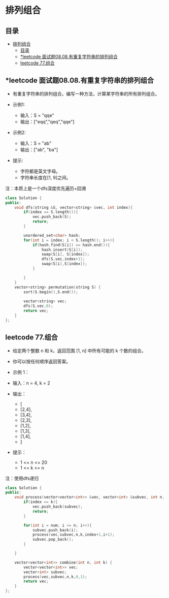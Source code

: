 # 排列组合

## 目录

- [排列组合](#排列组合)
  - [目录](#目录)
  - [\*leetcode 面试题08.08.有重复字符串的排列组合](#leetcode-面试题0808有重复字符串的排列组合)
  - [leetcode 77.组合](#leetcode-77组合)

## *leetcode 面试题08.08.有重复字符串的排列组合

- 有重复字符串的排列组合。编写一种方法，计算某字符串的所有排列组合。
- 示例1:
  - 输入：S = "qqe"
  - 输出：["eqq","qeq","qqe"]

- 示例2:
  - 输入：S = "ab"
  - 输出：["ab", "ba"]

- 提示:
  - 字符都是英文字母。
  - 字符串长度在[1, 9]之间。

注：本质上是一个dfs深度优先遍历+回溯

```cpp
class Solution {
public:
    void dfs(string &S, vector<string> &vec, int index){
        if(index == S.length()){
            vec.push_back(S);
            return;
        }

        unordered_set<char> hash;
        for(int i = index; i < S.length(); i++){
            if(hash.find(S[i]) == hash.end()){
                hash.insert(S[i]);
                swap(S[i], S[index]);
                dfs(S,vec,index+1);
                swap(S[i],S[index]);
            }

        }
    }
    vector<string> permutation(string S) {
        sort(S.begin(),S.end());
        
        vector<string> vec;
        dfs(S,vec,0);
        return vec;
    }
};
```

## leetcode 77.组合

- 给定两个整数 n 和 k，返回范围 [1, n] 中所有可能的 k 个数的组合。
- 你可以按任何顺序返回答案。

- 示例 1：

- 输入：n = 4, k = 2
- 输出：
  - [
  - [2,4],
  - [3,4],
  - [2,3],
  - [1,2],
  - [1,3],
  - [1,4],
  - ]
- 提示：
  - 1 <= n <= 20
  - 1 <= k <= n

注：使用dfs递归

```cpp
class Solution {
public:
    void process(vector<vector<int>> &vec, vector<int> &subvec, int n, int k, int index, int num){
        if(index == k){
            vec.push_back(subvec);
            return;
        }

        for(int i = num; i <= n; i++){
            subvec.push_back(i);
            process(vec,subvec,n,k,index+1,i+1);
            subvec.pop_back();
        }

    }

    vector<vector<int>> combine(int n, int k) {
        vector<vector<int>> vec;
        vector<int> subvec;
        process(vec,subvec,n,k,0,1);
        return vec;
    }
};
```
